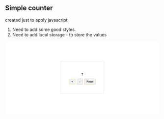 ## Simple counter

created just to apply javascript,

1. Need to add some good styles.
2. Need to add local storage - to store the values

![final](assets/final.png)

